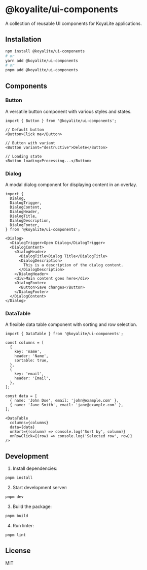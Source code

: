 # @koyalite/ui-components

A collection of reusable UI components for KoyaLite applications.

## Installation

```bash
npm install @koyalite/ui-components
# or
yarn add @koyalite/ui-components
# or
pnpm add @koyalite/ui-components
```

## Components

### Button

A versatile button component with various styles and states.

```tsx
import { Button } from '@koyalite/ui-components';

// Default button
<Button>Click me</Button>

// Button with variant
<Button variant="destructive">Delete</Button>

// Loading state
<Button loading>Processing...</Button>
```

### Dialog

A modal dialog component for displaying content in an overlay.

```tsx
import {
  Dialog,
  DialogTrigger,
  DialogContent,
  DialogHeader,
  DialogTitle,
  DialogDescription,
  DialogFooter,
} from '@koyalite/ui-components';

<Dialog>
  <DialogTrigger>Open Dialog</DialogTrigger>
  <DialogContent>
    <DialogHeader>
      <DialogTitle>Dialog Title</DialogTitle>
      <DialogDescription>
        This is a description of the dialog content.
      </DialogDescription>
    </DialogHeader>
    <div>Main content goes here</div>
    <DialogFooter>
      <Button>Save changes</Button>
    </DialogFooter>
  </DialogContent>
</Dialog>
```

### DataTable

A flexible data table component with sorting and row selection.

```tsx
import { DataTable } from '@koyalite/ui-components';

const columns = [
  {
    key: 'name',
    header: 'Name',
    sortable: true,
  },
  {
    key: 'email',
    header: 'Email',
  },
];

const data = [
  { name: 'John Doe', email: 'john@example.com' },
  { name: 'Jane Smith', email: 'jane@example.com' },
];

<DataTable
  columns={columns}
  data={data}
  onSort={(column) => console.log('Sort by', column)}
  onRowClick={(row) => console.log('Selected row', row)}
/>
```

## Development

1. Install dependencies:
```bash
pnpm install
```

2. Start development server:
```bash
pnpm dev
```

3. Build the package:
```bash
pnpm build
```

4. Run linter:
```bash
pnpm lint
```

## License

MIT 